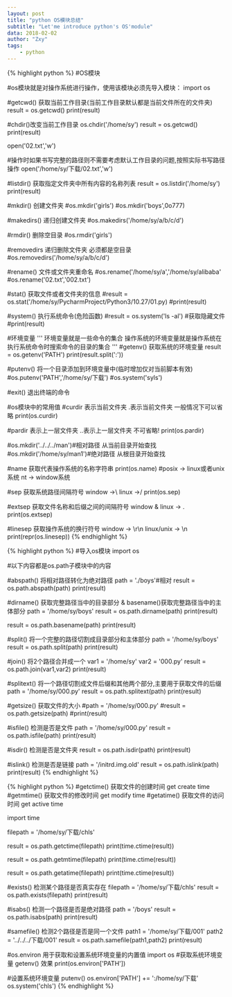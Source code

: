 ```yaml
---
layout: post
title: "python OS模块总结"
subtitle: "Let'me introduce python's OS'module"
data: 2018-02-02
author: "Zxy"
tags:
    - python
---
```

{% highlight python %}
#OS模块

#os模块就是对操作系统进行操作，使用该模块必须先导入模块：
import os

#getcwd() 获取当前工作目录(当前工作目录默认都是当前文件所在的文件夹)
result = os.getcwd()
print(result)

#chdir()改变当前工作目录
os.chdir('/home/sy')
result = os.getcwd()
print(result)

open('02.txt','w')

#操作时如果书写完整的路径则不需要考虑默认工作目录的问题,按照实际书写路径操作
open('/home/sy/下载/02.txt','w')

#listdir() 获取指定文件夹中所有内容的名称列表
result = os.listdir('/home/sy')
print(result)

#mkdir()  创建文件夹
#os.mkdir('girls')
#os.mkdir('boys',0o777)

#makedirs()  递归创建文件夹
#os.makedirs('/home/sy/a/b/c/d')

#rmdir() 删除空目录
#os.rmdir('girls')

#removedirs 递归删除文件夹  必须都是空目录
#os.removedirs('/home/sy/a/b/c/d')

#rename() 文件或文件夹重命名
#os.rename('/home/sy/a','/home/sy/alibaba'
#os.rename('02.txt','002.txt')

#stat() 获取文件或者文件夹的信息
#result = os.stat('/home/sy/PycharmProject/Python3/10.27/01.py)
#print(result)

#system() 执行系统命令(危险函数)
#result = os.system('ls -al')  #获取隐藏文件
#print(result)

#环境变量
'''
环境变量就是一些命令的集合
操作系统的环境变量就是操作系统在执行系统命令时搜索命令的目录的集合
'''
#getenv() 获取系统的环境变量
result = os.getenv('PATH')
print(result.split(':'))

#putenv() 将一个目录添加到环境变量中(临时增加仅对当前脚本有效)
#os.putenv('PATH','/home/sy/下载')
#os.system('syls')

#exit() 退出终端的命令

#os模块中的常用值
#curdir  表示当前文件夹   .表示当前文件夹  一般情况下可以省略
print(os.curdir)

#pardir  表示上一层文件夹   ..表示上一层文件夹  不可省略!
print(os.pardir)

#os.mkdir('../../../man')#相对路径  从当前目录开始查找
#os.mkdir('/home/sy/man1')#绝对路径  从根目录开始查找

#name 获取代表操作系统的名称字符串
print(os.name) #posix -> linux或者unix系统  nt -> window系统

#sep 获取系统路径间隔符号  window ->\    linux ->/
print(os.sep)

#extsep 获取文件名称和后缀之间的间隔符号  window & linux -> .
print(os.extsep)

#linesep  获取操作系统的换行符号  window -> \r\n  linux/unix -> \n
print(repr(os.linesep))
{% endhighlight %}

{% highlight python %}
#导入os模块
import os

#以下内容都是os.path子模块中的内容

#abspath()  将相对路径转化为绝对路径
path = './boys'#相对
result = os.path.abspath(path)
print(result)

#dirname()  获取完整路径当中的目录部分  &  basename()获取完整路径当中的主体部分
path = '/home/sy/boys'
result = os.path.dirname(path)
print(result)

result = os.path.basename(path)
print(result)

#split() 将一个完整的路径切割成目录部分和主体部分
path = '/home/sy/boys'
result = os.path.split(path)
print(result)

#join() 将2个路径合并成一个
var1 = '/home/sy'
var2 = '000.py'
result = os.path.join(var1,var2)
print(result)

#splitext() 将一个路径切割成文件后缀和其他两个部分,主要用于获取文件的后缀
path = '/home/sy/000.py'
result = os.path.splitext(path)
print(result)

#getsize()  获取文件的大小
#path = '/home/sy/000.py'
#result = os.path.getsize(path)
#print(result)

#isfile() 检测是否是文件
path = '/home/sy/000.py'
result = os.path.isfile(path)
print(result)

#isdir()  检测是否是文件夹
result = os.path.isdir(path)
print(result)

#islink() 检测是否是链接
path = '/initrd.img.old'
result = os.path.islink(path)
print(result)
{% endhighlight %}

{% highlight python %}
#getctime() 获取文件的创建时间 get create time
#getmtime() 获取文件的修改时间 get modify time
#getatime() 获取文件的访问时间 get active time

import time

filepath = '/home/sy/下载/chls'

result = os.path.getctime(filepath)
print(time.ctime(result))

result = os.path.getmtime(filepath)
print(time.ctime(result))

result = os.path.getatime(filepath)
print(time.ctime(result))

#exists() 检测某个路径是否真实存在
filepath = '/home/sy/下载/chls'
result = os.path.exists(filepath)
print(result)

#isabs() 检测一个路径是否是绝对路径
path = '/boys'
result = os.path.isabs(path)
print(result)

#samefile() 检测2个路径是否是同一个文件
path1 = '/home/sy/下载/001'
path2 = '../../../下载/001'
result = os.path.samefile(path1,path2)
print(result)


#os.environ 用于获取和设置系统环境变量的内置值
import os
#获取系统环境变量  getenv() 效果
print(os.environ['PATH'])

#设置系统环境变量 putenv()
os.environ['PATH'] += ':/home/sy/下载'
os.system('chls')
{% endhighlight %}